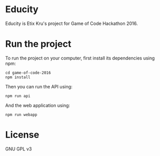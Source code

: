 # Educity

Educity is Etix Kru's project for Game of Code Hackathon 2016.

# Run the project

To run the project on your computer, first install its dependencies using npm:

```
cd game-of-code-2016
npm install
```

Then you can run the API using:

```
npm run api
```

And the web application using:

```
npm run webapp
```

# License

GNU GPL v3